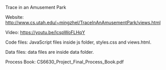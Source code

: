 Trace in an Amusement Park

Website: http://www.cs.utah.edu/~mingzhel/TraceInAnAmusementPark/views.html

Video: https://youtu.be/lcspWoFLHqY

Code files: JavaScript files inside js folder, styles.css and views.html.

Data files: data files are inside data folder.

Process Book: CS6630_Project_Final_Process_Book.pdf
